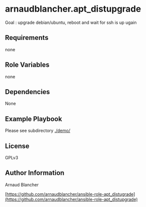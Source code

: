 arnaudblancher.apt_distupgrade
==============================

Goal : upgrade debian/ubuntu, reboot and wait for ssh is up ugain

Requirements
------------

none


Role Variables
--------------

none

Dependencies
------------

None

Example Playbook
----------------
Please see subdirectory [./demo/](./demo/)


License
-------

GPLv3

Author Information
------------------

Arnaud Blancher

[https://github.com/arnaudblancher/ansible-role-apt_distugrade](https://github.com/arnaudblancher/ansible-role-apt_distupgrade)


